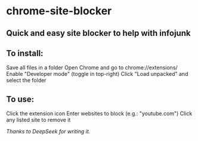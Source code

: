 # chrome-site-blocker
## Quick and easy site blocker to help with infojunk

## To install:

Save all files in a folder
Open Chrome and go to chrome://extensions/
Enable "Developer mode" (toggle in top-right)
Click "Load unpacked" and select the folder

## To use:

Click the extension icon
Enter websites to block (e.g.: "youtube.com")
Click any listed site to remove it


_Thanks to DeepSeek for writing it._
